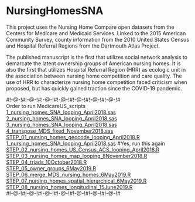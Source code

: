 # NursingHomesSNA

This project uses the Nursing Home Compare open datasets from the Centers for Medicare and Medicaid Services. Linked to the 2015 American Community Survey, county information from the 2010 United States Census and Hospital Referral Regions from the Dartmouth Atlas Project.

The published manuscript is the first that utilizes social network analysis to demarcate the latent ownership groups of American nursing homes. It is also the first that utilizes Hospital Referral Region (HRR) as ecologic unit in the association between nursing home competition and care quality. The use of HRR to characterize nursing home competition faced criticism when proposed, but has quickly gained traction since the COVID-19 pandemic.

#!-@-!#!-@-!#!-@-!#!-@-!#!-@-!#!-@-!#!-@-!# \
Order to run MedicareUS_scripts \
[1_nursing_homes_SNA_looping_April2018.sas](https://github.com/tylerpittman/NursingHomesSNA/tree/main/scripts/1_nursing_homes_SNA_looping_April2018.sas) \
[2_nursing_homes_SNA_looping_April2018.sas](https://github.com/tylerpittman/NursingHomesSNA/tree/main/scripts/2_nursing_homes_SNA_looping_April2018.sas) \
[3_nursing_homes_SNA_looping_April2018.sas](https://github.com/tylerpittman/NursingHomesSNA/tree/main/scripts/3_nursing_homes_SNA_looping_April2018.sas) \
[4_transpose_MDS_fixed_November2018.sas](https://github.com/tylerpittman/NursingHomesSNA/tree/main/scripts/4_transpose_MDS_fixed_November2018.sas) \
[STEP_01_nursing_homes_geocode_looping_April2018.R](https://github.com/tylerpittman/NursingHomesSNA/tree/main/scripts/STEP_01_nursing_homes_geocode_looping_April2018.R) \
[1_nursing_homes_SNA_looping_April2018.sas](https://github.com/tylerpittman/NursingHomesSNA/tree/main/scripts/1_nursing_homes_SNA_looping_April2018.sas) #Yes, run this again \
[STEP_02_nursing_homes_US_Census_ACS_looping_April2018.R](https://github.com/tylerpittman/NursingHomesSNA/tree/main/scripts/STEP_02_nursing_homes_US_Census_ACS_looping_April2018.R) \
[STEP_03_nursing_homes_map_looping_8November2018.R](https://github.com/tylerpittman/NursingHomesSNA/tree/main/scripts/STEP_03_nursing_homes_map_looping_8November2018.R) \
[STEP_04_triads_10October2018.R](https://github.com/tylerpittman/NursingHomesSNA/tree/main/scripts/STEP_04_triads_10October2018.R) \
[STEP_05_owner_groups_6May2019.R](https://github.com/tylerpittman/NursingHomesSNA/tree/main/scripts/STEP_05_owner_groups_6May2019.R) \
[STEP_06_merge_MDS_nursing_homes_6May2019.R](https://github.com/tylerpittman/NursingHomesSNA/tree/main/scripts/STEP_06_merge_MDS_nursing_homes_6May2019.R) \
[STEP_07_nursing_homes_spatial_hierarchical_6May2019.R](https://github.com/tylerpittman/NursingHomesSNA/tree/main/scripts/STEP_07_nursing_homes_spatial_hierarchical_6May2019.R) \
[STEP_08_nursing_homes_longitudinal_15June2019.R](https://github.com/tylerpittman/NursingHomesSNA/tree/main/scripts/STEP_08_nursing_homes_longitudinal_15June2019.R) \
#!-@-!#!-@-!#!-@-!#!-@-!#!-@-!#!-@-!#!-@-!# 
